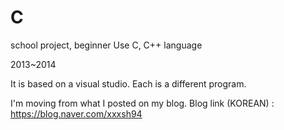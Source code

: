 # C
school project, beginner
Use C, C++ language

2013~2014

It is based on a visual studio.
Each is a different program.

I'm moving from what I posted on my blog.
Blog link (KOREAN) : https://blog.naver.com/xxxsh94
